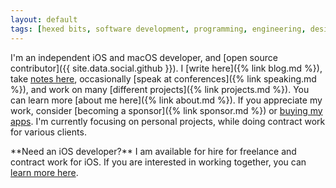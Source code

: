 ```yaml
---
layout: default
tags: [hexed bits, software development, programming, engineering, design patterns, ios, objective-c, swift, ethics]
---
```


I'm an independent iOS and macOS developer, and [open source contributor]({{ site.data.social.github }}).
I [write here]({% link blog.md %}), take [notes here](https://jessesquires.github.io/TIL/), occasionally [speak at conferences]({% link speaking.md %}), and work on many [different projects]({% link projects.md %}).
You can learn more [about me here]({% link about.md %}).
If you appreciate my work, consider [becoming a sponsor]({% link sponsor.md %}) or [buying my apps](https://www.hexedbits.com).
I'm currently focusing on personal projects, while doing contract work for various clients.

<div class="alert alert-primary pb-0 px-4 my-4" markdown="1">
**Need an iOS developer?** I am available for hire for freelance and contract work for iOS.
If you are interested in working together, you can <a href="{% link hire-me.md %}" class="alert-link">learn more here</a>.
</div>
